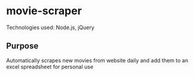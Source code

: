 # movie-scraper
Technologies used: Node.js, jQuery

## Purpose
Automatically scrapes new movies from website daily and add them to an excel spreadsheet for personal use

